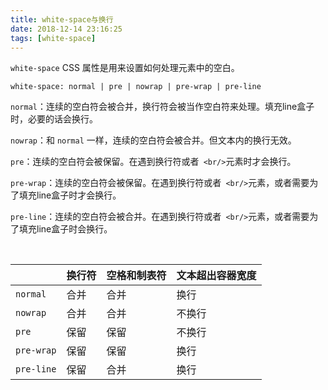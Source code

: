 ```yaml
---
title: white-space与换行
date: 2018-12-14 23:16:25
tags: [white-space]
---
```


`white-space` CSS 属性是用来设置如何处理元素中的空白。

```
white-space: normal | pre | nowrap | pre-wrap | pre-line
```
`normal`：连续的空白符会被合并，换行符会被当作空白符来处理。填充line盒子时，必要的话会换行。

`nowrap`：和 `normal` 一样，连续的空白符会被合并。但文本内的换行无效。

`pre`：连续的空白符会被保留。在遇到换行符或者` <br/>`元素时才会换行。 

`pre-wrap`：连续的空白符会被保留。在遇到换行符或者` <br/>`元素，或者需要为了填充line盒子时才会换行。

`pre-line`：连续的空白符会被合并。在遇到换行符或者` <br/>`元素，或者需要为了填充line盒子时会换行。

<br/>

<!--more-->

|            | 换行符 | 空格和制表符 | 文本超出容器宽度 |
| ---------- | ------ | ------------ | ---------------- |
| `normal`   | 合并   | 合并         | 换行             |
| `nowrap`   | 合并   | 合并         | 不换行           |
| `pre`      | 保留   | 保留         | 不换行           |
| `pre-wrap` | 保留   | 保留         | 换行             |
| `pre-line` | 保留   | 合并         | 换行             |